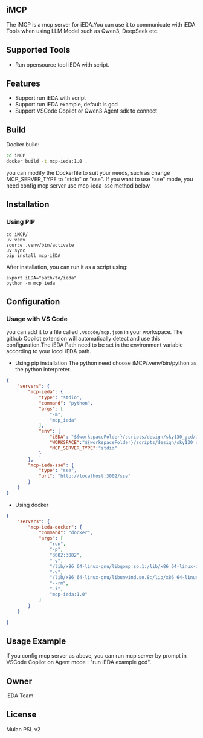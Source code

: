 ## iMCP
The iMCP is a mcp server for iEDA.You can use it to communicate with iEDA Tools when using LLM Model such as Qwen3, DeepSeek etc.

## Supported Tools
- Run opensource tool iEDA with script.

## Features
- Support run iEDA with script
- Support run iEDA example, default is gcd
- Support VSCode Copilot or Qwen3 Agent sdk to connect

## Build

Docker build:

```bash
cd iMCP
docker build -t mcp-ieda:1.0 .
```
you can modify the Dockerfile to suit your needs, such as change MCP_SERVER_TYPE to "stdio" or "sse". If you want to use "sse" mode, you need config mcp server use mcp-ieda-sse method below.

## Installation

### Using PIP
```
cd iMCP/
uv venv
source .venv/bin/activate
uv sync
pip install mcp-iEDA
```

After installation, you can run it as a script using:

```
export iEDA="path/to/ieda"
python -m mcp_ieda
```

## Configuration
### Usage with VS Code
you can add it to a file called `.vscode/mcp.json` in your workspace. The github Copilot extension will automatically detect and use this configuration.The iEDA Path need to be set in the environment variable according to your locol iEDA path.

- Using pip installation
The python need choose iMCP/.venv/bin/python as the python interpreter.

```json
{
    "servers": {
        "mcp-ieda": {
            "type": "stdio",
            "command": "python",
            "args": [
                "-m",
                "mcp_ieda"
            ],
            "env": {
                "iEDA": "${workspaceFolder}/scripts/design/sky130_gcd/iEDA",
                "WORKSPACE":"${workspaceFolder}/scripts/design/sky130_gcd",
                "MCP_SERVER_TYPE":"stdio"
            }
        },
        "mcp-ieda-sse": {
            "type": "sse",
            "url": "http://localhost:3002/sse"
        }
    }
}
```


- Using docker

```json
{
    "servers": {
        "mcp-ieda-docker": {
            "command": "docker",
            "args": [
                "run", 
                "-p", 
                "3002:3002",
                "-v",
                "/lib/x86_64-linux-gnu/libgomp.so.1:/lib/x86_64-linux-gnu/libgomp.so.1",
                "-v",
                "/lib/x86_64-linux-gnu/libunwind.so.8:/lib/x86_64-linux-gnu/libunwind.so.8",
                "--rm",
                "-i",
                "mcp-ieda:1.0"
            ]
        }
    }

}
```


## Usage Example
If you config mcp server as above, you can run mcp server by prompt in VSCode Copilot on Agent mode : "run iEDA example gcd".

## Owner
iEDA Team

## License
Mulan PSL v2